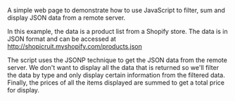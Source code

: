 A simple web page to demonstrate how to use JavaScript to filter, sum and display JSON data from a remote server.

In this example, the data is a product list from a Shopify store.  The data is in JSON format and can be accessed at http://shopicruit.myshopify.com/products.json

The script uses the JSONP technique to get the JSON data from the remote server.  We don't want to display all the data that is returned so we'll filter the data by type and only display certain information from the filtered data.  Finally, the prices of all the items displayed are summed to get a total price for display.
